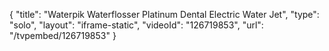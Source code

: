 {
    "title": "Waterpik Waterflosser Platinum Dental Electric Water Jet",
    "type": "solo",
    "layout": "iframe-static",
    "videoId": "126719853",
    "url": "\/tvpembed\/126719853"
}